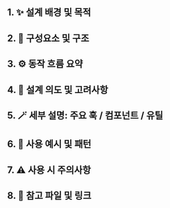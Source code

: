 ## 1. ✨ 설계 배경 및 목적
<!--
- 왜 이 구조/기능이 필요했는지
- 어떤 문제를 해결하려고 했는지
- 기존 구조의 한계 또는 새로운 요구사항
-->


## 2. 🧱 구성요소 및 구조
<!--
- 관련 파일 구조 / 디렉토리
- 역할별 컴포넌트/훅/모듈 간의 관계
- 시각적 다이어그램(선택) → Sequence Diagram, 구조도, Flowchart 등
-->



## 3. ⚙️ 동작 흐름 요약
<!-- 사용자 관점 흐름, 개발자 관점 흐름  -->



## 4. 🔮 설계 의도 및 고려사항



## 5. 🪄 세부 설명: 주요 훅 / 컴포넌트 / 유틸



## 6. 🧩 사용 예시 및 패턴



## 7. ⚠️ 사용 시 주의사항



## 8. 📎 참고 파일 및 링크

